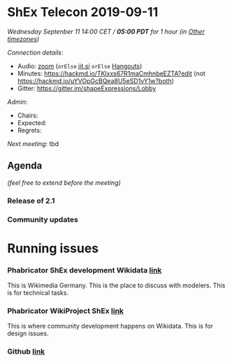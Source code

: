 # ShEx Telecon 2019-09-11

*Wednesday Septenber 11 14:00 CET / __05:00 PDT__ for 1 hour (in [Other timezones](https://www.timeanddate.com/worldclock/fixedtime.html?msg=ShEx+CG&iso=20190911T14&p1=195&ah=1))*

*Connection details*:
* Audio: [zoom](https://zoom.us/j/441496948) (`orElse` [jit.si](https://meet.jit.si/ShEx) `orElse` [Hangouts](http://tinyurl.com/ShEx-hangouts))
* Minutes: https://hackmd.io/TKlxxs67R1maCmhnbeEZTA?edit (not https://hackmd.io/uYVOpGcBQea8U5eSD1vY1w?both)
* Gitter: https://gitter.im/shapeExpressions/Lobby

*Admin*:
 * Chairs: 
 * Expected: 
 * Regrets: 

*Next meeting*: tbd

## Agenda
*(feel free to extend before the meeting)*

### Release of 2.1

### Community updates

# Running issues
### Phabricator ShEx development Wikidata [link](https://phabricator.wikimedia.org/project/board/3789/)
This is Wikimedia Germany.  This is the place to discuss with modelers.  This is for technical tasks.

### Phabricator WikiProject ShEx [link](https://phabricator.wikimedia.org/project/bord/3356/)
This is where community development happens on Wikidata.  This is for design issues.

### Github [link](https://github.com/shexSpec/schemas/issues)



